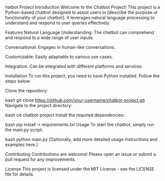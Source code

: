 hatbot Project
Introduction
Welcome to the Chatbot Project! This project is a Python-based chatbot designed to assist users in [describe the purpose or functionality of your chatbot]. It leverages natural language processing to understand and respond to user queries effectively.

Features
Natural Language Understanding: The chatbot can comprehend and respond to a wide range of user inputs.

Conversational: Engages in human-like conversations.

Customizable: Easily adaptable to various use cases.

Integration: Can be integrated with different platforms and services.

Installation
To run this project, you need to have Python installed. Follow the steps below:

Clone the repository:

bash
git clone https://github.com/your-username/chatbot-project.git
Navigate to the project directory:

bash
cd chatbot-project
Install the required dependencies:

bash
pip install -r requirements.txt
Usage
To start the chatbot, simply run the main.py script:

bash
python main.py
[Optionally, add more detailed usage instructions and examples here.]

Contributing
Contributions are welcome! Please open an issue or submit a pull request for any improvements.

License
This project is licensed under the MIT License - see the LICENSE file for details.
